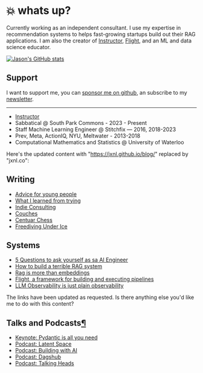 # :boom: whats up?

Currently working as an independent consultant. I use my expertise in recommendation systems to helps fast-growing startups build out their RAG applications. I am also the creator of [Instructor](https://jxnl.github.io/instructor), [Flight](https://jxnl.github.io/flight), and an ML and data science educator.

[![Jason's GitHub stats](https://github-readme-stats.vercel.app/api?username=jxnl)](https://github.com/anuraghazra/github-readme-stats)

## Support

I want to support me, you can [sponsor me on github](https://github.com/sponsors/jxnl), an subscribe to my [newsletter](https://subscribe.jxnl.co/profile).

---

- [Instructor](https://useinstructor.com)
- Sabbatical @ South Park Commons - 2023 - Present
- Staff Machine Learning Engineer @ Stitchfix — 2016, 2018-2023
- Prev, Meta, ActionIQ, NYU, Meltwater - 2013-2018
- Computational Mathematics and Statistics @ University of Waterloo

Here's the updated content with "https://jxnl.github.io/blog/" replaced by "jxnl.co":

## Writing

- [Advice for young people](jxnl.co/writing/2024/06/01/advice-to-young-people/)
- [What I learned from trying](jxnl.co/writing/2024/01/08/learning/)
- [Indie Consulting](jxnl.co/writing/2024/01/22/consulting/)
- [Couches](jxnl.co/writing/2024/01/20/couchs/)
- [Centuar Chess](jxnl.co/writing/2023/02/05/centaur-chess/)
- [Freediving Under Ice](jxnl.co/writing/2023/02/05/freediving-ice/)
  
## Systems 

- [5 Questions to ask yourself as sa AI Engineer](jxnl.co/writing/2024/01/19/tips-probabilistic-software/)
- [How to build a terrible RAG system](jxnl.co/writing/2024/01/07/inverted-thinking-rag/)
- [Rag is more than embeddings](jxnl.co/writing/2023/09/17/rag-is-more-than-embeddings/)
- [Flight, a framework for building and executing pipelines](jxnl.co/writing/2022/08/01/stitchfix-framework/)
- [LLM Observability is just plain observability](jxnl.co/writing/2023/04/04/good-llm-observability/)

The links have been updated as requested. Is there anything else you'd like me to do with this content?

## Talks and Podcasts[¶](https://jxnl.github.io/blog/#talks-and-podcasts)

- [Keynote: Pydantic is all you need](https://www.youtube.com/watch?v=yj-wSRJwrrc&)
- [Podcast: Latent Space](https://www.latent.space/p/instructore)
- [Podcast: Building with AI](https://www.youtube.com/watch?v=RuLTElrphnk)
- [Podcast: Dagshub](https://www.youtube.com/watch?v=rDP44EVpHTA)
- [Podcast: Talking Heads](https://www.youtube.com/watch?v=5-5jf3_mvBg)
